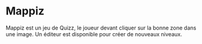 # Mappiz
Mappiz est un jeu de Quizz, le joueur devant cliquer sur la bonne zone dans une image. Un éditeur est disponible pour créer de nouveaux niveaux.
